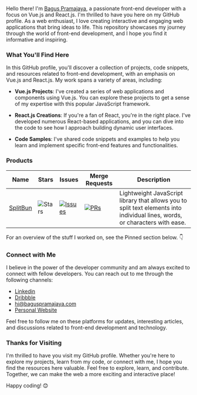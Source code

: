 Hello there! I'm [Bagus Pramajaya](https://baguspramajaya.com), a passionate front-end developer with a focus on Vue.js and React.js. I'm thrilled to have you here on my GitHub profile. As a web enthusiast, I love creating interactive and engaging web applications that bring ideas to life. This repository showcases my journey through the world of front-end development, and I hope you find it informative and inspiring.

### What You'll Find Here

In this GitHub profile, you'll discover a collection of projects, code snippets, and resources related to front-end development, with an emphasis on Vue.js and React.js. My work spans a variety of areas, including:

- **Vue.js Projects**: I've created a series of web applications and components using Vue.js. You can explore these projects to get a sense of my expertise with this popular JavaScript framework.

- **React.js Creations**: If you're a fan of React, you're in the right place. I've developed numerous React-based applications, and you can dive into the code to see how I approach building dynamic user interfaces.

- **Code Samples**: I've shared code snippets and examples to help you learn and implement specific front-end features and functionalities.

### Products

| Name | Stars | Issues | Merge Requests | Description |
| ---- | ----- | ------ | -------------- | ------- |
|[SplitBun](https://github.com/farisphp/splitbun) |![Stars](https://img.shields.io/github/stars/farisphp/splitbun?style=social) | [![Issues](https://img.shields.io/github/issues/farisphp/splitbun?label=%22%22)](https://github.com/natserract/use-recursive-fetch-paginate/issues) | [![PRs](https://img.shields.io/github/issues-pr/farisphp/splitbun?label=%22%22)](https://github.com/farisphp/splitbun/pulls) | Lightweight JavaScript library that allows you to split text elements into individual lines, words, or characters with ease. 

For an overview of the stuff I worked on, see the Pinned section below. 👇

### Connect with Me

I believe in the power of the developer community and am always excited to connect with fellow developers. You can reach out to me through the following channels:

- [Linkedin](https://www.linkedin.com/in/baguspramajaya/)
- [Dribbble](https://dribbble.com/gempong)
- hi@baguspramajaya.com
- [Personal Website](https://baguspramajaya.com)

Feel free to follow me on these platforms for updates, interesting articles, and discussions related to front-end development and technology.

### Thanks for Visiting

I'm thrilled to have you visit my GitHub profile. Whether you're here to explore my projects, learn from my code, or connect with me, I hope you find the resources here valuable. Feel free to explore, learn, and contribute. Together, we can make the web a more exciting and interactive place!

Happy coding! 😊
